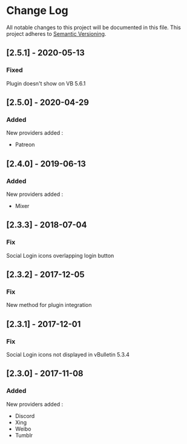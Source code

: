 # Change Log

All notable changes to this project will be documented in this file. This project adheres to [Semantic Versioning](http://semver.org/).

## [2.5.1] - 2020-05-13
### Fixed
Plugin doesn't show on VB 5.6.1

## [2.5.0] - 2020-04-29
### Added
New providers added :
- Patreon

## [2.4.0] - 2019-06-13
### Added
New providers added :
- Mixer

## [2.3.3] - 2018-07-04
### Fix
Social Login icons overlapping login button

## [2.3.2] - 2017-12-05
### Fix
New method for plugin integration

## [2.3.1] - 2017-12-01
### Fix
Social Login icons not displayed in vBulletin 5.3.4

## [2.3.0] - 2017-11-08
### Added
New providers added :
- Discord
- Xing
- Weibo
- Tumblr